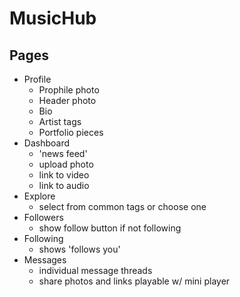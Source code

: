 # MusicHub

## Pages

- Profile
  - Prophile photo
  - Header photo
  - Bio
  - Artist tags
  - Portfolio pieces
- Dashboard
  - 'news feed'
  - upload photo
  - link to video
  - link to audio
- Explore
  - select from common tags or choose one
- Followers
  - show follow button if not following
- Following
  - shows 'follows you'
- Messages
  - individual message threads
  - share photos and links playable w/ mini player
